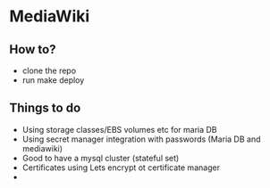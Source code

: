 # MediaWiki
## How to?
-  clone the repo
-  run make deploy

## Things to do

- Using storage classes/EBS volumes etc for maria DB
- Using secret manager integration with passwords (Maria DB and mediawiki)
- Good to have a mysql cluster (stateful set)
- Certificates using Lets encrypt ot certificate manager
- 





